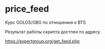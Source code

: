 # price_feed
Курс GOLOS/GBG по отношению к BTS

Результат работы скрипта достпен по адресу

https://expertgroup.org/get_feed.php
